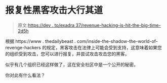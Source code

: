 # 报复性黑客攻击大行其道

> 原文:[https://dev . to/exadra 37/revenue-hacking-is-hit-the-big-time-2d5h](https://dev.to/exadra37/revenge-hacking-is-hitting-the-big-time-2d5h)

根据 https://www . thedailybeast . com/inside-the-shadow-the-world-of-revenge-hackers 的规定，黑客攻击在法律上可能会受到支持，这意味着如果您的组织受到攻击，您可以进行报复，并尝试攻击攻击您的黑客。

似乎有几个组织已经这样做了，这在安全社区中是一个公开的秘密。

你对此有什么看法？
